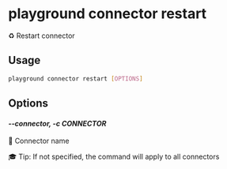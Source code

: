 # playground connector restart

♻️  Restart connector

## Usage

```bash
playground connector restart [OPTIONS]
```

## Options

#### *--connector, -c CONNECTOR*

🔗 Connector name  
  
🎓 Tip: If not specified, the command will apply to all connectors


